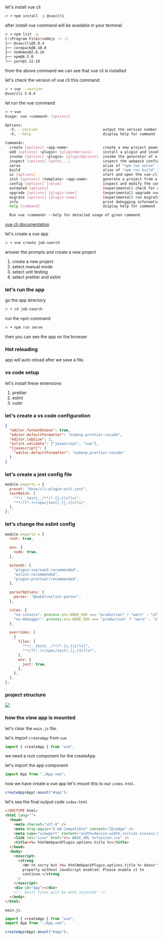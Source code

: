 let's install vue cli

```bash
🔥 ➜ npm install -g @vue/cli
```

after install vue command will be available in your terminal

```bash
🔥 ➜ npm list -g
C:\Program Files\nodejs -> .\
├── @vue/cli@5.0.4
├── corepack@0.10.0
├── nodemon@2.0.16
├── npm@8.5.0
└── yarn@1.22.18
```

from the above command we can see that vue cli is installed

let's check the version of vue cli this command.

```bash
🔥 ➜ vue --version
@vue/cli 5.0.4
```

let run the vue command

```bash
🔥 ➜ vue
Usage: vue <command> [options]

Options:
  -V, --version                              output the version number
  -h, --help                                 display help for command

Commands:
  create [options] <app-name>                create a new project powered by vue-cli-service
  add [options] <plugin> [pluginOptions]     install a plugin and invoke its generator in an already created project
  invoke [options] <plugin> [pluginOptions]  invoke the generator of a plugin in an already created project
  inspect [options] [paths...]               inspect the webpack config in a project with vue-cli-service
  serve                                      alias of "npm run serve" in the current project
  build                                      alias of "npm run build" in the current project
  ui [options]                               start and open the vue-cli ui
  init [options] <template> <app-name>       generate a project from a remote template (legacy API, requires @vue/cli-init)
  config [options] [value]                   inspect and modify the config
  outdated [options]                         (experimental) check for outdated vue cli service / plugins
  upgrade [options] [plugin-name]            (experimental) upgrade vue cli service / plugins
  migrate [options] [plugin-name]            (experimental) run migrator for an already-installed cli plugin
  info                                       print debugging information about your environment
  help [command]                             display help for command

  Run vue <command> --help for detailed usage of given command.
```

[vue cli documentation](https://cli.vuejs.org/)

let's create a vue app

```bash
🔥 ➜ vue create job-search
```

answer the prompts and create a new project

1. create a new project
2. select manual mode
3. select unit testing
4. select prettier and eslint

### let's run the app

go the app directory

```bash
🔥 ➜ cd job-search
```

run the npm command

```bash
🔥 ➜ npm run serve
```

then you can see the app on the browser

### Hot reloading

app will auto reload after we save a file.

### vs code setup

let's install these extensions

1. prettier
2. eslint
3. vuter

### let's create a vs code configuration

```json
{
  "editor.formatOnSave": true,
  "editor.defaultFormatter": "esbenp.prettier-vscode",
  "editor.tabSize": 2,
  "eslint.validate": ["javascript", "vue"],
  "[javascript]": {
    "editor.defaultFormatter": "esbenp.prettier-vscode"
  }
}
```

### let's create a jest config file

```js
module.exports = {
  preset: "@vue/cli-plugin-unit-jest",
  testMatch: [
    "**/__tests__/**/*.{j,t}s?(x)",
    "**/?(*.)+(spec|test).[j,t]s?(x)",
  ],
};
```

### let's change the eslint config

```js
module.exports = {
  root: true,

  env: {
    node: true,
  },

  extends: [
    "plugin:vue/vue3-recommended",
    "eslint:recommended",
    "plugin:prettier/recommended",
  ],

  parserOptions: {
    parser: "@babel/eslint-parser",
  },

  rules: {
    "no-console": process.env.NODE_ENV === "production" ? "warn" : "off",
    "no-debugger": process.env.NODE_ENV === "production" ? "warn" : "off",
  },

  overrides: [
    {
      files: [
        "**/__tests__/**/*.{j,t}s?(x)",
        "**/?(*.)+(spec|test).[j,t]s?(x)",
      ],
      env: {
        jest: true,
      },
    },
  ],
};
```

### project structure

![](../intro-to-vue/assets/img/1.png)

### how the view app is mounted

let's clear the `main.js` file.

let's import `createApp` from `vue`

```js
import { createApp } from "vue";
```

we need a root component for the createApp.

let's import the app component

```js
import App from "./App.vue";
```

now we have create a vue app let's mount this to our `index.html`.

```js
createApp(App).mount("#app");
```

let's see the final output code
`index.html`

```html
<!DOCTYPE html>
<html lang="">
  <head>
    <meta charset="utf-8" />
    <meta http-equiv="X-UA-Compatible" content="IE=edge" />
    <meta name="viewport" content="width=device-width,initial-scale=1.0" />
    <link rel="icon" href="<%= BASE_URL %>favicon.ico" />
    <title><%= htmlWebpackPlugin.options.title %></title>
  </head>
  <body>
    <noscript>
      <strong
        >We're sorry but <%= htmlWebpackPlugin.options.title %> doesn't work
        properly without JavaScript enabled. Please enable it to
        continue.</strong
      >
    </noscript>
    <div id="app"></div>
    <!-- built files will be auto injected -->
  </body>
</html>
```

`main.js`

```js
import { createApp } from "vue";
import App from "./App.vue";

createApp(App).mount("#app");
```
